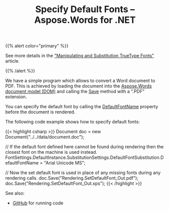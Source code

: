 ﻿---
title: Specify Default Fonts – Aspose.Words for .NET
articleTitle: Specify Default Fonts
linktitle: Specify Default Fonts
description: "Specify default fonts. NPOI does not provide an opportunity to specify default fonts using C#."
type: docs
weight: 25
url: /net/specify-default-fonts/
---

{{% alert color="primary" %}}

See more details in the ["Manipulating and Substitution TrueType Fonts"](/words/net/manipulating-and-substitution-truetype-fonts/) article.

{{% /alert %}}

We have a simple program which allows to convert a Word document to PDF. This is achieved by loading the document into the [Aspose.Words document model (DOM)](/words/net/aspose-words-document-object-model/) and calling the [Save](https://apireference.aspose.com/words/net/aspose.words/document/methods/save/index) method with a “.PDF” extension.

You can specify the default font by calling the [DefaultFontName](https://apireference.aspose.com/words/net/aspose.words.fonts/defaultfontsubstitutionrule/properties/defaultfontname) property before the document is rendered.

The following code example shows how to specify default fonts:

{{< highlight csharp >}}
Document doc = new Document("../../data/document.doc");

// If the default font defined here cannot be found during rendering then the closest font on the machine is used instead.
FontSettings.DefaultInstance.SubstitutionSettings.DefaultFontSubstitution.DefaultFontName = "Arial Unicode MS";

// Now the set default font is used in place of any missing fonts during any rendering calls.
doc.Save("Rendering.SetDefaultFont_Out.pdf");
doc.Save("Rendering.SetDefaultFont_Out.xps");
{{< /highlight >}}

See also:

- [GitHub](https://github.com/aspose-words/Aspose.Words-for-.NET/releases/download/Aspose.Words_Features_Missing_in_NPOI_v_1.0/Specify.Default.Fonts.Aspose.Words.zip) for running code


